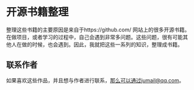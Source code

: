 开源书籍整理
===================

整理这些书籍的主要原因是来自于https://github.com/ 网站上的很多开源书籍。
在做项目，或者学习的过程中，自己会遇到非常多问题。这些问题，很有可能其
他人在做的时候，也会遇到。因此，我就把这些一系列的知识，整理成书籍。

## 联系作者

如果喜欢这些作品，并且想与作者进行联系，那么可以通过jumail@qq.com。
